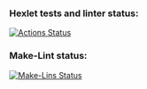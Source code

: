 ### Hexlet tests and linter status:
[![Actions Status](https://github.com/TamaraTamaraTamara/python-project-lvl1/workflows/hexlet-check/badge.svg)](https://github.com/TamaraTamaraTamara/python-project-lvl1/actions)

### Make-Lint status:
[![Make-Lins Status](https://github.com/TamaraTamaraTamara/python-project-lvl1/workflows/make_lint/badge.svg?branch=TamaraTamaraTamara-patch-2)](https://github.com/TamaraTamaraTamara/python-project-lvl1/actions)
